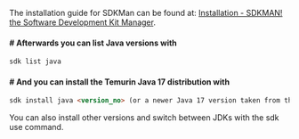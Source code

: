 The installation guide for SDKMan can be found at: [Installation - SDKMAN! the Software Development Kit Manager](https://github.com/navinkumarboddu/tech_docs_tips/blob/main/java/sdk_install.md).

#### # Afterwards you can list Java versions with

```html
sdk list java
```

#### # And you can install the Temurin Java 17 distribution with

```html
sdk install java <version_no> (or a newer Java 17 version taken from the previous command)
```

You can also install other versions and switch between JDKs with the sdk use command.